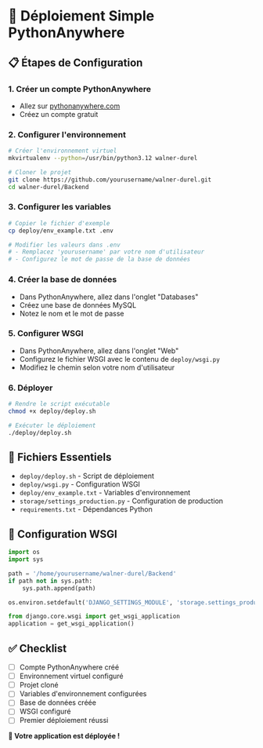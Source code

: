 # 🚀 Déploiement Simple PythonAnywhere

## 📋 Étapes de Configuration

### 1. Créer un compte PythonAnywhere
- Allez sur [pythonanywhere.com](https://www.pythonanywhere.com)
- Créez un compte gratuit

### 2. Configurer l'environnement
```bash
# Créer l'environnement virtuel
mkvirtualenv --python=/usr/bin/python3.12 walner-durel

# Cloner le projet
git clone https://github.com/yourusername/walner-durel.git
cd walner-durel/Backend
```

### 3. Configurer les variables
```bash
# Copier le fichier d'exemple
cp deploy/env_example.txt .env

# Modifier les valeurs dans .env
# - Remplacez 'yourusername' par votre nom d'utilisateur
# - Configurez le mot de passe de la base de données
```

### 4. Créer la base de données
- Dans PythonAnywhere, allez dans l'onglet "Databases"
- Créez une base de données MySQL
- Notez le nom et le mot de passe

### 5. Configurer WSGI
- Dans PythonAnywhere, allez dans l'onglet "Web"
- Configurez le fichier WSGI avec le contenu de `deploy/wsgi.py`
- Modifiez le chemin selon votre nom d'utilisateur

### 6. Déployer
```bash
# Rendre le script exécutable
chmod +x deploy/deploy.sh

# Exécuter le déploiement
./deploy/deploy.sh
```

## 📁 Fichiers Essentiels

- `deploy/deploy.sh` - Script de déploiement
- `deploy/wsgi.py` - Configuration WSGI
- `deploy/env_example.txt` - Variables d'environnement
- `storage/settings_production.py` - Configuration de production
- `requirements.txt` - Dépendances Python

## 🔧 Configuration WSGI

```python
import os
import sys

path = '/home/yourusername/walner-durel/Backend'
if path not in sys.path:
    sys.path.append(path)

os.environ.setdefault('DJANGO_SETTINGS_MODULE', 'storage.settings_production')

from django.core.wsgi import get_wsgi_application
application = get_wsgi_application()
```

## ✅ Checklist

- [ ] Compte PythonAnywhere créé
- [ ] Environnement virtuel configuré
- [ ] Projet cloné
- [ ] Variables d'environnement configurées
- [ ] Base de données créée
- [ ] WSGI configuré
- [ ] Premier déploiement réussi

**🎉 Votre application est déployée !**

